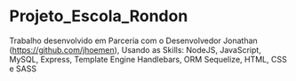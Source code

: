 # Projeto_Escola_Rondon
Trabalho desenvolvido em Parceria com o Desenvolvedor Jonathan (https://github.com/jhoemen), Usando as Skills: NodeJS, JavaScript, MySQL, Express, Template Engine Handlebars, ORM Sequelize, HTML, CSS e SASS
